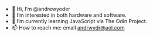 - 👋 Hi, I’m @andrewyoder
- 👀 I’m interested in both hardware and software.
- 🌱 I’m currently learning JavaScript via The Odin Project.
- 📫 How to reach me: email andrwydr@aol.com

<!---
andrewyoder/andrewyoder is a ✨ special ✨ repository because its `README.md` (this file) appears on your GitHub profile.
You can click the Preview link to take a look at your changes.
--->
